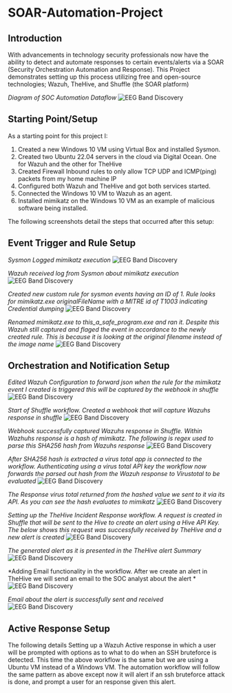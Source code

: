 # SOAR-Automation-Project
## Introduction

With advancements in technology security professionals now have the ability to detect and automate responses to certain events/alerts via a SOAR (Security Orchestration Automation and Response). This Project demonstrates setting up this process utilizing free and open-source technologies; Wazuh, TheHive, and Shuffle (the SOAR platform)


<!---![alt text](https://github.com/TrayJames/SOAR-Automation-Project/blob/main/assets/1SOC_Automation.png?raw=true) --->

*Diagram of SOC Automation Dataflow*
![EEG Band Discovery](/assets/1SOC_Automation.png)

## Starting Point/Setup
As a starting point for this project I:
1. Created a new Windows 10 VM using Virtual Box and installed Sysmon.
2. Created two Ubuntu 22.04 servers in the cloud via Digital Ocean. One for Wazuh and the other for TheHive
3. Created Firewall Inbound rules to only allow TCP UDP and ICMP(ping) packets from my home machine IP
4. Configured both Wazuh and TheHive and got both services started.
5. Connected the Windows 10 VM to Wazuh as an agent.
6. Installed mimikatz on the Windows 10 VM as an example of malicious software being installed.

The following screenshots detail the steps that occurred after this setup:

## Event Trigger and Rule Setup

*Sysmon Logged mimikatz execution*
![EEG Band Discovery](/assets/SysmonDetectedMimikatzInstall.png)

*Wazuh received log from Sysmon about mimikatz execution*
![EEG Band Discovery](/assets/MitreWazuhDetection.png)

*Created new custom rule for sysmon events having an ID of 1. Rule looks for mimikatz.exe originalFileName with a MITRE id of T1003 indicating Credential dumping* 
![EEG Band Discovery](/assets/CreatingWazuhCustomRules.png)

*Renamed mimikatz.exe to this_a_safe_program.exe and ran it. Despite this Wazuh still captured and flaged the event in accordance to the newly created rule. This is because it is looking at the original filename instead of the image name* 
![EEG Band Discovery](/assets/NewRuleMimikatzCapture.png)

## Orchestration and Notification Setup
*Edited Wazuh Configuration to forward json when the rule for the mimikatz event I created is triggered this will be captured by the webhook in shuffle* 
![EEG Band Discovery](/assets/WazuhAutomationConfiguration.png)

*Start of Shuffle workflow. Created a webhook that will capture Wazuhs response in shuffle*
![EEG Band Discovery](/assets/ShuffleWebhook.png)

*Webhook successfully captured Wazuhs response in Shuffle. Within Wazhuhs response is a hash of mimikatz. The following is regex used to parse this SHA256 hash from Wazuhs response*
![EEG Band Discovery](/assets/ParsedHashWithRegex.png)

*After SHA256 hash is extracted a virus total app is connected to the workflow. Authenticating using a virus total API key the workflow now forwards the parsed out hash from the Wazuh response to Virustotal to be evaluated*
![EEG Band Discovery](/assets/AddVirusTotalToWorkflow.png)

*The Response virus total returned from the hashed value we sent to it via its API. As you can see the hash evaluates to mimikatz*
![EEG Band Discovery](/assets/ShuffleVirusTotalOutput.png)

*Setting up the TheHive Incident Response workflow. A request is created in Shuffle that will be sent to the Hive to create an alert using a Hive API Key. The below shows this request was successfully received by TheHive and a new alert is created*
  ![EEG Band Discovery](/assets/SetupHiveWorkflowAlertCreatedSuccessfully.png)

*The generated alert as it is presented in the TheHive alert Summary*
  ![EEG Band Discovery](/assets/TheHiveAlertSummary.png)

*Adding Email functionality in the workflow. After we create an alert in TheHive we will send an email to the SOC analyst about the alert *
  ![EEG Band Discovery](/assets/WorkFlowEmailSentSetup.png)

*Email about the alert is successfully sent and received*
  ![EEG Band Discovery](/assets/EmailSuccessfullySentAndReceived.png)

## Active Response Setup

The following details Setting up a Wazuh Active response in which a user will be prompted with options as to what to do when an SSH bruteforce is detected. This time the above workflow is the same but we are using a Ubuntu VM instead of a Windows VM. The automation workflow will follow the same pattern as above except now it will alert if an ssh bruteforce attack is done, and prompt a user for an response given this alert.


